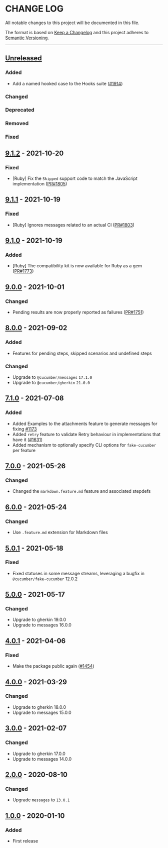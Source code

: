 # CHANGE LOG
All notable changes to this project will be documented in this file.

The format is based on [Keep a Changelog](http://keepachangelog.com/)
and this project adheres to [Semantic Versioning](http://semver.org/).

----
## [Unreleased]

### Added

* Add a named hooked case to the Hooks suite ([#1914](https://github.com/cucumber/common/pull/1914))

### Changed

### Deprecated

### Removed

### Fixed

## [9.1.2] - 2021-10-20

### Fixed

* [Ruby] Fix the `Skipped` support code to match the JavaScript implementation
  ([PR#1805](https://github.com/cucumber/common/pull/1805))

## [9.1.1] - 2021-10-19

### Fixed

* [Ruby] Ignores messages related to an actual CI
  ([PR#1803](https://github.com/cucumber/common/pull/1803))

## [9.1.0] - 2021-10-19

### Added

* [Ruby] The compatibility kit is now available for Ruby as a gem
  ([PR#1773](https://github.com/cucumber/common/pull/1773))

## [9.0.0] - 2021-10-01

### Changed

* Pending results are now properly reported as failures
  ([PR#1751](https://github.com/cucumber/common/pull/1751))

## [8.0.0] - 2021-09-02

### Added

* Features for pending steps, skipped scenarios and undefined steps

### Changed

* Upgrade to `@cucumber/messages` `17.1.0`
* Upgrade to `@cucumber/gherkin` `21.0.0`

## [7.1.0] - 2021-07-08

### Added

* Added Examples to the attachments feature to generate messages for fixing
  [#1173](https://github.com/cucumber/common/issues/1173)
* Added `retry` feature to validate Retry behaviour in implementations that have it ([#1631](https://github.com/cucumber/common/pull/1631))
* Added mechanism to optionally specify CLI options for `fake-cucumber` per feature

## [7.0.0] - 2021-05-26

### Changed

* Changed the `markdown.feature.md` feature and associated stepdefs

## [6.0.0] - 2021-05-24

### Changed

* Use `.feature.md` extension for Markdown files

## [5.0.1] - 2021-05-18

### Fixed

* Fixed statuses in some message streams, leveraging a bugfix in `@cucumber/fake-cucumber` 12.0.2

## [5.0.0] - 2021-05-17

### Changed

* Upgrade to gherkin 19.0.0
* Upgrade to messages 16.0.0

## [4.0.1] - 2021-04-06

### Fixed

* Make the package public again
  ([#1454](https://github.com/cucumber/cucumber/pull/1454))

## [4.0.0] - 2021-03-29

### Changed

* Upgrade to gherkin 18.0.0
* Upgrade to messages 15.0.0

## [3.0.0] - 2021-02-07

### Changed

* Upgrade to gherkin 17.0.0
* Upgrade to messages 14.0.0

## [2.0.0] - 2020-08-10

### Changed

* Upgrade `messages` to `13.0.1`

## [1.0.0] - 2020-01-10

### Added

* First release

<!-- Releases -->
[Unreleased]: https://github.com/cucumber/common/compare/compatibility-kit/v9.1.2...main
[9.1.2]:      https://github.com/cucumber/common/compare/compatibility-kit/v9.1.1...v9.1.2
[9.1.1]:      https://github.com/cucumber/common/compare/compatibility-kit/v9.1.0...v9.1.1
[9.1.0]:      https://github.com/cucumber/common/compare/compatibility-kit/v9.0.0...v9.1.0
[9.0.0]:      https://github.com/cucumber/common/compare/compatibility-kit/v8.0.0...v9.0.0
[8.0.0]:      https://github.com/cucumber/common/compare/compatibility-kit/v7.1.0...v8.0.0
[7.1.0]:      https://github.com/cucumber/common/compare/compatibility-kit/v7.0.0...v7.1.0
[7.0.0]:      https://github.com/cucumber/common/compare/compatibility-kit/v6.0.0...v7.0.0
[6.0.0]:      https://github.com/cucumber/common/compare/compatibility-kit/v5.0.1...v6.0.0
[5.0.1]:      https://github.com/cucumber/common/compare/compatibility-kit/v5.0.0...v5.0.1
[5.0.0]:      https://github.com/cucumber/common/compare/compatibility-kit/v4.0.1...v5.0.0
[4.0.1]:      https://github.com/cucumber/common/compare/compatibility-kit/v4.0.0...v4.0.1
[4.0.0]:      https://github.com/cucumber/common/compare/compatibility-kit/v3.0.0...v4.0.0
[3.0.0]:      https://github.com/cucumber/common/compare/compatibility-kit/v2.0.0...v3.0.0
[2.0.0]:      https://github.com/cucumber/common/compare/compatibility-kit/v1.0.0...v2.0.0
[1.0.0]:      https://github.com/cucumber/common/releases/tag/compatibility-kit/v1.0.0

<!-- Contributors in alphabetical order -->
[aslakhellesoy]:    https://github.com/aslakhellesoy
